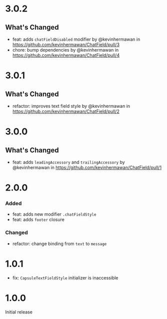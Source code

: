# 3.0.2

## What's Changed

- feat: adds `chatFieldDisabled` modifier by @kevinhermawan in https://github.com/kevinhermawan/ChatField/pull/3
- chore: bump dependencies by @kevinhermawan in https://github.com/kevinhermawan/ChatField/pull/4

# 3.0.1

## What's Changed

- refactor: improves text field style by @kevinhermawan in https://github.com/kevinhermawan/ChatField/pull/2

# 3.0.0

## What's Changed

- feat: adds `leadingAccessory` and `trailingAccessory` by @kevinhermawan in https://github.com/kevinhermawan/ChatField/pull/1

# 2.0.0

### Added

- feat: adds new modifier `.chatFieldStyle`
- feat: adds `footer` closure

### Changed

- refactor: change binding from `text` to `message`

# 1.0.1

- fix: `CapsuleTextFieldStyle` initializer is inaccessible

# 1.0.0

Initial release
